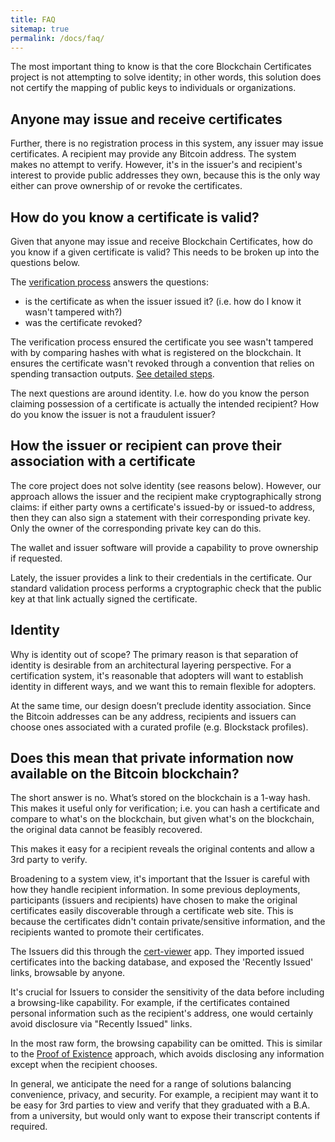 ```yaml
---
title: FAQ
sitemap: true
permalink: /docs/faq/
---
```


The most important thing to know is that the core Blockchain Certificates project is not attempting to 
solve identity; in other words, this solution does not certify the mapping of public keys to individuals or 
organizations.

## Anyone may issue and receive certificates

Further, there is no registration process in this system, any issuer may issue certificates. A recipient may 
provide any Bitcoin address. The system makes no attempt to verify. However, it's in the issuer's and recipient's
interest to provide public addresses they own, because this is the only way either can prove ownership of or 
revoke the certificates.

## How do you know a certificate is valid?

Given that anyone may issue and receive Blockchain Certificates, how do you know if a given certificate is valid?
This needs to be broken up into the questions below.


The [verification process](/docs/verify/) answers the questions:
- is the certificate as when the issuer issued it? (i.e. how do I know it wasn't tampered with?)
- was the certificate revoked?

The verification process ensured the certificate you see wasn't tampered with by comparing hashes with what is registered
on the blockchain. It ensures the certificate wasn't revoked through a convention that relies on spending transaction
outputs. [See detailed steps](/docs/verify/).

The next questions are around identity. I.e. how do you know the person claiming possession of a certificate is actually
the intended recipient? How do you know the issuer is not a fraudulent issuer?


## How the issuer or recipient can prove their association with a certificate

The core project does not solve identity (see reasons below). However, our approach allows the issuer and the recipient 
make cryptographically strong claims: if either party owns a certificate's issued-by or issued-to address, then they can
also sign a statement with their corresponding private key. Only the owner of the corresponding private key can do this. 

The wallet and issuer software will provide a capability to prove ownership if requested. 

Lately, the issuer provides a link to their credentials in the certificate. Our standard validation process performs a
cryptographic check that the public key at that link actually signed the certificate.

## Identity

Why is identity out of scope? The primary reason is that separation of identity is desirable from an architectural layering
perspective. For a certification system, it's reasonable that adopters will want to establish identity in different ways, and 
we want this to remain flexible for adopters.

At the same time, our design doesn’t preclude identity association. Since the Bitcoin addresses can be any address, recipients
and issuers can choose ones associated with a curated  profile (e.g. Blockstack profiles). 


## Does this mean that private information now available on the Bitcoin blockchain?

The short answer is no. What’s stored on the blockchain is a 1-way hash. This makes it useful
only for verification; i.e. you can hash a certificate and compare to what's on the blockchain, but
given what's on the blockchain, the original data cannot be feasibly recovered.

This makes it easy for a recipient reveals the original contents and allow a 3rd party to verify.

Broadening to a system view, it's important that the Issuer is careful with how they handle 
recipient information. In some previous deployments, participants (issuers and recipients) have chosen to 
make the original certificates easily discoverable through a certificate web site. This is because 
the certificates didn't contain private/sensitive information, and the recipients wanted to promote their certificates.

The Issuers did this through the [cert-viewer](https://github.com/blockchain-certificates/cert-viewer) app. They imported 
issued certificates into the backing database, and exposed the 'Recently Issued' links, browsable by anyone.

It's crucial for Issuers to consider the sensitivity of the data before including a browsing-like capability. For example, if the
certificates contained personal information such as the recipient's address, one would certainly avoid
disclosure via "Recently Issued" links.

In the most raw form, the browsing capability can be omitted. This is similar to the [Proof of Existence](https://proofofexistence.com/) 
approach, which avoids disclosing any information except when the recipient chooses.

In general, we anticipate the need for a range of solutions balancing convenience, privacy, and security. For example,
a recipient may want it to be easy for 3rd parties to view and verify that they graduated with a B.A. from a university,
but would only want to expose their transcript contents if required.